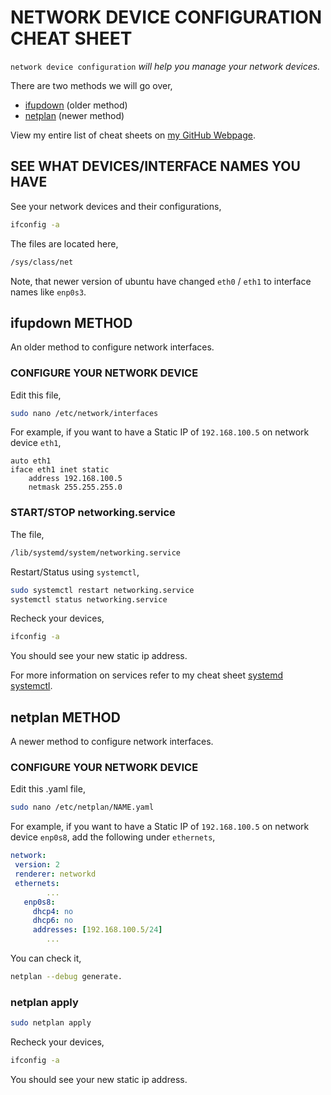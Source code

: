 # NETWORK DEVICE CONFIGURATION CHEAT SHEET

`network device configuration` _will help you manage
your network devices._

There are two methods we will go over,

* [ifupdown](https://github.com/JeffDeCola/my-cheat-sheets/tree/master/software/development/operating-systems/linux/network-device-configuration-cheat-sheet#ifupdown-method)
  (older method)
* [netplan](https://github.com/JeffDeCola/my-cheat-sheets/tree/master/software/development/operating-systems/linux/network-device-configuration-cheat-sheet#netplan-method)
  (newer method)

View my entire list of cheat sheets on
[my GitHub Webpage](https://jeffdecola.github.io/my-cheat-sheets/).

## SEE WHAT DEVICES/INTERFACE NAMES YOU HAVE

See your network devices and their configurations,

```bash
ifconfig -a
```

The files are located here,

```bash
/sys/class/net
```

Note, that newer version of ubuntu have changed `eth0` / `eth1`
to interface names like `enp0s3`.

## ifupdown METHOD

An older method to configure network interfaces.

### CONFIGURE YOUR NETWORK DEVICE

Edit this file,

```bash
sudo nano /etc/network/interfaces
```

For example, if you want to have a
Static IP of `192.168.100.5` on network device `eth1`,

```text
auto eth1
iface eth1 inet static
    address 192.168.100.5
    netmask 255.255.255.0
```

### START/STOP networking.service

The file,

```bash
/lib/systemd/system/networking.service
```

Restart/Status using `systemctl`,

```bash
sudo systemctl restart networking.service
systemctl status networking.service
```

Recheck your devices,

```bash
ifconfig -a
```

You should see your new static ip address.

For more information on services refer to my cheat sheet
[systemd systemctl](https://github.com/JeffDeCola/my-cheat-sheets/tree/master/software/development/operating-systems/linux/systemd-systemctl-cheat-sheet).

## netplan METHOD

A newer method to configure network interfaces.

### CONFIGURE YOUR NETWORK DEVICE

Edit this .yaml file,

```bash
sudo nano /etc/netplan/NAME.yaml
```

For example, if you want to have a
Static IP of `192.168.100.5` on network device `enp0s8`,
add the following under `ethernets`,

```YAML
network:
 version: 2
 renderer: networkd
 ethernets:
        ...
   enp0s8:
     dhcp4: no
     dhcp6: no
     addresses: [192.168.100.5/24]
        ...
```

You can check it,

```bash
netplan --debug generate.
```

### netplan apply

```bash
sudo netplan apply
```

Recheck your devices,

```bash
ifconfig -a
```

You should see your new static ip address.
